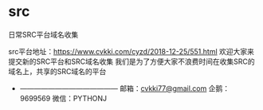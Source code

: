 # src
日常SRC平台域名收集

src平台地址：https://www.cvkki.com/cyzd/2018-12-25/551.html
欢迎大家来提交新的SRC平台和SRC域名收集
我们是为了方便大家不浪费时间在收集SRC的域名上，共享的SRC域名的平台

- ——————————————
邮箱：cvkki77@gmail.com
企鹅：9699569
微信：PYTHONJ
